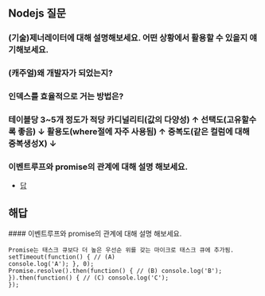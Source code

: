 ## Nodejs 질문

### (기술)제너레이터에 대해 설명해보세요. 어떤 상황에서 활용할 수 있을지 얘기해보세요.



### (캐주얼)왜 개발자가 되었는지?

### 인덱스를 효율적으로 거는 방법은?

### 테이블당 3~5개 정도가 적당 카디널리티(값의 다양성) ↑ 선택도(고유할수록 좋음) ↓ 활용도(where절에 자주 사용됨) ↑ 중복도(같은 컬럼에 대해 중복생성X) ↓

### 이벤트루프와 promise의 관계에 대해 설명 해보세요.
- [답](#event-loop)






## 해답
<a id="event-loop">#### 이벤트루프와 promise의 관계에 대해 설명 해보세요.</a>

```
Promise는 태스크 큐보다 더 높은 우선순 위를 갖는 마이크로 태스크 큐에 추가됨. setTimeout(function() { // (A)
console.log('A'); }, 0);
Promise.resolve().then(function() { // (B) console.log('B');
}).then(function() { // (C) console.log('C');
});
```
